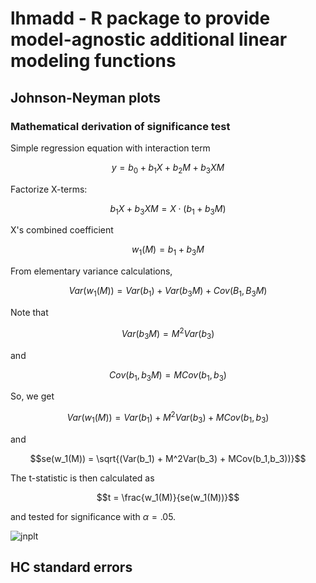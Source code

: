 # lhmadd - R package to provide model-agnostic additional linear modeling functions

## Johnson-Neyman plots

### Mathematical derivation of significance test

Simple regression equation with interaction term

$$y = b_0 + b_1X + b_2M + b_3XM$$

Factorize X-terms:

$$b_1X + b_3XM = X\cdot(b_1+b_3M)$$

X's combined coefficient

$$w_1(M) = b_1 + b_3M$$

From elementary variance calculations,

$$Var(w_1(M)) = Var(b_1) + Var(b_3M) + Cov(B_1,B_3M)$$

Note that

$$Var(b_3M) = M^2 Var(b_3)$$

and

$$Cov(b_1,b_3M) = MCov(b_1,b_3)$$

So, we get

$$Var(w_1(M)) = Var(b_1) + M^2Var(b_3) + MCov(b_1,b_3)$$

and

$$se(w_1(M)) = \sqrt{(Var(b_1) + M^2Var(b_3) + MCov(b_1,b_3))}$$

The t-statistic is then calculated as

$$t = \frac{w_1(M)}{se(w_1(M))}$$

and tested for significance with $\alpha = .05$.

![jnplt](https://user-images.githubusercontent.com/87905364/169590263-e1038194-d14a-4ea5-a83b-6f8bdd0e5c79.png)

## HC standard errors



